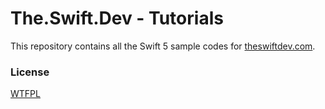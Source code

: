 # The.Swift.Dev - Tutorials

This repository contains all the Swift 5 sample codes for [theswiftdev.com](https://theswiftdev.com). 

### License

[WTFPL](LICENSE)
